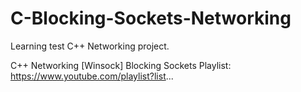 # C-Blocking-Sockets-Networking
Learning test C++ Networking project.

C++ Networking [Winsock] Blocking Sockets Playlist: https://www.youtube.com/playlist?list...
